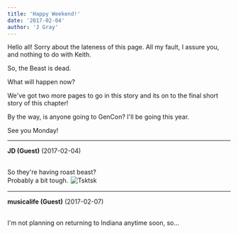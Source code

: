 ```yaml
---
title: 'Happy Weekend!'
date: '2017-02-04'
author: 'J Gray'
---
```


<p>Hello all! Sorry about the lateness of this page. All my fault, I assure you, and nothing to do with Keith.</p><p>So, the Beast is dead.</p><p>What will happen now?</p><p>We've got two more pages to go in this story and its on to the final short story of this chapter!</p><p>By the way, is anyone going to GenCon? I'll be going this year.</p><p>See you Monday!</p>

---
**JD (Guest)** (2017-02-04)

<br> So they're having roast beast?<br>Probably a bit tough. <img src="/smilies/tsktsk.gif" alt=" Tsktsk " hspace="2" border="0" vspace="2">

---
**musicalife (Guest)** (2017-02-07)

<br> I'm not planning on returning to Indiana anytime soon, so...

